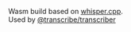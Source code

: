 Wasm build based on [whisper.cpp](https://github.com/ggerganov/whisper.cpp).  
Used by [@transcribe/transcriber](https://www.npmjs.com/package/@transcribe/transcriber)
